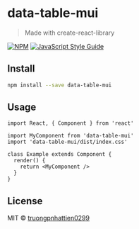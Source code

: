 # data-table-mui

> Made with create-react-library

[![NPM](https://img.shields.io/npm/v/data-table-mui.svg)](https://www.npmjs.com/package/data-table-mui) [![JavaScript Style Guide](https://img.shields.io/badge/code_style-standard-brightgreen.svg)](https://standardjs.com)

## Install

```bash
npm install --save data-table-mui
```

## Usage

```tsx
import React, { Component } from 'react'

import MyComponent from 'data-table-mui'
import 'data-table-mui/dist/index.css'

class Example extends Component {
  render() {
    return <MyComponent />
  }
}
```

## License

MIT © [truongpnhattien0299](https://github.com/truongpnhattien0299)
